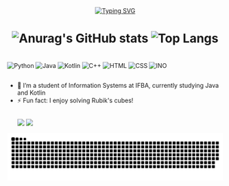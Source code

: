 <div align="center">
  <a href="https://git.io/typing-svg">
    <img src="https://readme-typing-svg.demolab.com?font=Fira+Code&weight=500&size=22&pause=1000&color=00FFFF&center=true&vCenter=true&random=false&width=524&lines=Hi+there!+I+am+Gustavo+Freitas+%F0%9F%91%A8%E2%80%8D%F0%9F%92%BB" alt="Typing SVG">
  </a>
</div>


<h1 align="center">
    <img src="https://github-readme-stats.vercel.app/api?username=FreitasAlien&show_icons=true&theme=tokyonight" alt="Anurag's GitHub stats" width="450" />
    <img src="https://github-readme-stats.vercel.app/api/top-langs/?username=anuraghazra&hide_progress=true&theme=tokyonight" alt="Top Langs" width="350" />
</h1>


<div style="display: inline_block"><br>
  <img align="center" alt="Python" height="30" width="40" src="https://cdn.jsdelivr.net/gh/devicons/devicon@latest/icons/python/python-original.svg" />
  <img align="center" alt="Java" height="30" width="40" src="https://cdn.jsdelivr.net/gh/devicons/devicon@latest/icons/java/java-original.svg" />
  <img align="center" alt="Kotlin" height="30" width="40" src="https://cdn.jsdelivr.net/gh/devicons/devicon@latest/icons/kotlin/kotlin-original.svg" />
  <img align="center" alt="C++" height="30" width="40" src="https://cdn.jsdelivr.net/gh/devicons/devicon@latest/icons/cplusplus/cplusplus-original.svg" />
  <img align="center" alt="HTML" height="30" width="40" src="https://cdn.jsdelivr.net/gh/devicons/devicon@latest/icons/html5/html5-original.svg" />
  <img align="center" alt="CSS" height="30" width="40" src="https://cdn.jsdelivr.net/gh/devicons/devicon@latest/icons/css3/css3-original.svg" />
<img align="center" alt="INO" height="30" width="40" src="https://cdn.jsdelivr.net/gh/devicons/devicon@latest/icons/arduino/arduino-original.svg"/>    
</div>

##

- 🌱 I’m a student of Information Systems at IFBA, currently studying Java and Kotlin
- ⚡ Fun fact: I enjoy solving Rubik's cubes!
  ##
  <div>  
  <a href = "mailto:gustavofreitasrod@gmail.com"><img src="https://img.shields.io/badge/-Gmail-%23333?style=for-the-badge&logo=gmail&logoColor=white" target="_blank"></a>
  <a href="https://www.linkedin.com/in/gustavo-freitas-rodrigues-92623228b/" target="_blank"><img src="https://img.shields.io/badge/-LinkedIn-%230077B5?style=for-the-badge&logo=linkedin&logoColor=white" target="_blank"></a> 
  
</div>

<picture align="center">
  <source media="(prefers-color-scheme: dark)" srcset="https://raw.githubusercontent.com/FreitasAlien/FreitasAlien/output/github-contribution-grid-snake-dark.svg">
  <source media="(prefers-color-scheme: light)" srcset="https://raw.githubusercontent.com/FreitasAlien/FreitasAlien/output/github-contribution-grid-snake-dark.svg">
  <img align="center" alt="github contribution grid snake animation" src="https://raw.githubusercontent.com/FreitasAlien/FreitasAlien/output/github-contribution-grid-snake.svg">
</picture>

